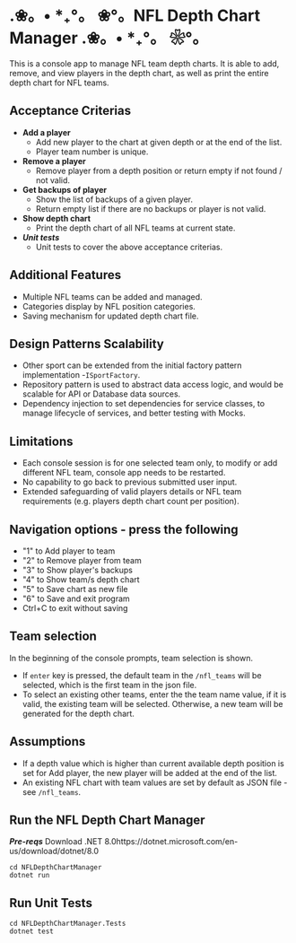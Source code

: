 # .❀。• *₊°。 ❀°。NFL Depth Chart Manager .❀。• *₊°。 ❀°。

This is a console app to manage NFL team depth charts. It is able to add, remove, and view players in the depth chart, as well as print the entire depth chart for NFL teams. 

## Acceptance Criterias
- **Add a player**
  - Add new player to the chart at given depth or at the end of the list.
  - Player team number is unique.
- **Remove a player**
  - Remove player from a depth position or return empty if not found / not valid.
- **Get backups of player**
  - Show the list of backups of a given player.
  - Return empty list if there are no backups or player is not valid.
- **Show depth chart**
  - Print the depth chart of all NFL teams at current state.
- ***Unit tests***
  - Unit tests to cover the above acceptance criterias. 

## Additional Features
- Multiple NFL teams can be added and managed.
- Categories display by NFL position categories.
- Saving mechanism for updated depth chart file.

## Design Patterns Scalability
- Other sport can be extended from the initial factory pattern implementation -`ISportFactory`.
- Repository pattern is used to abstract data access logic, and would be scalable for API or Database data sources.
- Dependency injection to set dependencies for service classes, to manage lifecycle of services, and better testing with Mocks. 

## Limitations
- Each console session is for one selected team only, to modify or add different NFL team, console app needs to be restarted.
- No capability to go back to previous submitted user input.
- Extended safeguarding of valid players details or NFL team requirements (e.g. players depth chart count per position).
 
## Navigation options - press the following
- "1" to Add player to team
- "2" to Remove player from team
- "3" to Show player's backups
- "4" to Show team/s depth chart
- "5" to Save chart as new file
- "6" to Save and exit program
- Ctrl+C to exit without saving

## Team selection
In the beginning of the console prompts, team selection is shown. 
- If `enter` key is pressed, the default team in the `/nfl_teams` will be selected, which is the first team in the json file.
- To select an existing other teams, enter the the team name value, if it is valid, the existing team will be selected. Otherwise, a new team will be generated for the depth chart. 

## Assumptions
- If a depth value which is higher than current available depth position is set for Add player, the new player will be added at the end of the list.
- An existing NFL chart with team values are set by default as JSON file - see `/nfl_teams`. 

## Run the NFL Depth Chart Manager

***Pre-reqs***
Download .NET 8.0https://dotnet.microsoft.com/en-us/download/dotnet/8.0

```
cd NFLDepthChartManager
dotnet run
```

## Run Unit Tests
```
cd NFLDepthChartManager.Tests
dotnet test
```

